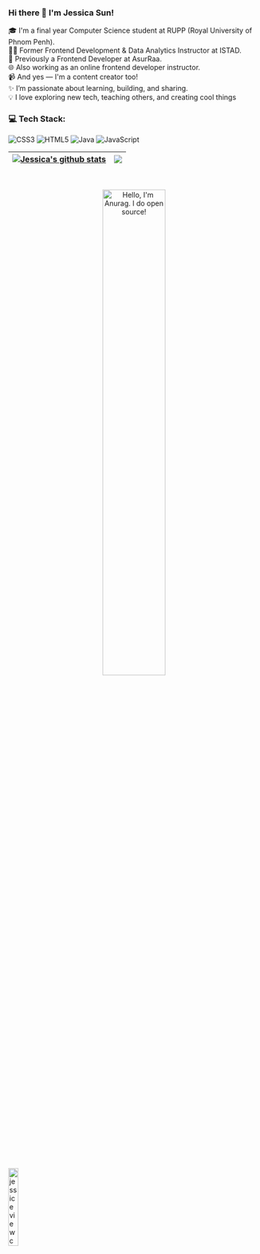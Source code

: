 ### Hi there 👋 I'm Jessica Sun!
🎓 I'm a final year Computer Science student at RUPP (Royal University of Phnom Penh). <br />
🧑‍🏫 Former Frontend Development & Data Analytics Instructor at ISTAD.<br />
💼 Previously a Frontend Developer at AsurRaa.<br />
🌐 Also working as an online frontend developer instructor.<br />
📹 And yes — I'm a content creator too!
<br />
✨ I’m passionate about learning, building, and sharing.<br />
💡 I love exploring new tech, teaching others, and creating cool things
<br />

### 💻 Tech Stack:
![CSS3](https://img.shields.io/badge/css3-%231572B6.svg?style=for-the-badge&logo=css3&logoColor=white) ![HTML5](https://img.shields.io/badge/html5-%23E34F26.svg?style=for-the-badge&logo=html5&logoColor=white) ![Java](https://img.shields.io/badge/java-%23ED8B00.svg?style=for-the-badge&logo=openjdk&logoColor=white) ![JavaScript](https://img.shields.io/badge/javascript-%23323330.svg?style=for-the-badge&logo=javascript&logoColor=%23F7DF1E)

| <a target="_blank" href=""><img align="center" src="https://github-readme-stats.vercel.app/api?username=Sophanithloeun&theme=buefy&hide_border=true&count_private=true&show_icons=true&include_all_commits=true" alt="Jessica's github stats" /></a> | <a href="" target="_blank"><img align="center" src="https://github-readme-stats.vercel.app/api/top-langs/?username=JessicaaSun&layout=compact&theme=buefy&hide_border=true" /></a> |
| ------------- | ------------- |

<br />
<p align="center"><a href="https://github.com/Sophanithloeun" target="_blank"><img width="50%" alt="Hello, I'm Anurag. I do open source!" src="https://i.pinimg.com/originals/5f/93/49/5f934966a1d20bae1909c9ef2278bd4c.gif" /></a></p>


<img alt="jessice view count" width="20%" src="https://komarev.com/ghpvc/?username=Sophanithloeun&color=ff69b4&style=for-the-badge" />
<br/>
